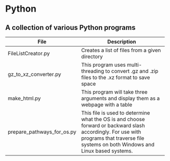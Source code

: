 # Python
## A collection of various Python programs

| File | Description |
|--|--|
| FileListCreator.py | Creates a list of files from a given directory |
| gz_to_xz_converter.py | This program uses multi-threading to convert .gz and .zip files to the .xz format to save space |
| make_html.py | This program will take three arguments and display them as a webpage with a table |
| prepare_pathways_for_os.py | This file is used to determine what the OS is and choose forward or backward slash accordingly. For use with programs that traverse file systems on both Windows and Linux based systems. |
